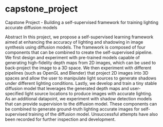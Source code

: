 # capstone_project
Capstone Project - Building a self-supervised framework for training lighting accurate diffusion models

Abstract
In this project, we propose a self-supervised learning framework aimed at enhancing the accuracy of lighting and shadowing in image synthesis using diffusion models. The framework is composed of four components that can be combined to create the self-supervised pipeline. We first design and experiment with pre-trained models capable of generating high-fidelity depth maps from 2D images, which can be used to back-project the image to a 3D space. We then experiment with different pipelines (such as OpenGL and Blender) that project 2D images into 3D spaces and allow the user to manipulate light sources to generate shadows under different lighting conditions. Lastly, we develop and train a tiny stable diffusion model that leverages the generated depth maps and user-specified light source locations to produce images with accurate lighting. As an additional datapoint, we experiment with shadow detection models that can provide supervision to the diffusion model. These components can be combined to generate ground-truth lighting accurate images for self-supervised training of the diffusion model. Unsuccessful attempts have also been recorded for further inspection and development.
